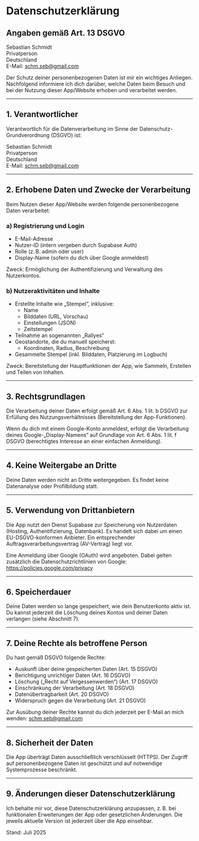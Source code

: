 # Datenschutzerklärung

## Angaben gemäß Art. 13 DSGVO

Sebastian Schmidt  
Privatperson  
Deutschland  
E-Mail: schm.seb@gmail.com

Der Schutz deiner personenbezogenen Daten ist mir ein wichtiges Anliegen. Nachfolgend informiere ich dich darüber, welche Daten beim Besuch und bei der Nutzung dieser App/Website erhoben und verarbeitet werden.

---

## 1. Verantwortlicher

Verantwortlich für die Datenverarbeitung im Sinne der Datenschutz-Grundverordnung (DSGVO) ist:

Sebastian Schmidt  
Privatperson  
Deutschland  
E-Mail: schm.seb@gmail.com

---

## 2. Erhobene Daten und Zwecke der Verarbeitung

Beim Nutzen dieser App/Website werden folgende personenbezogene Daten verarbeitet:

### a) Registrierung und Login

- E-Mail-Adresse
- Nutzer-ID (intern vergeben durch Supabase Auth)
- Rolle (z. B. admin oder user)
- Display-Name (sofern du dich über Google anmeldest)

Zweck: Ermöglichung der Authentifizierung und Verwaltung des Nutzerkontos.

### b) Nutzeraktivitäten und Inhalte

- Erstellte Inhalte wie „Stempel“, inklusive:
  - Name
  - Bilddaten (URL, Vorschau)
  - Einstellungen (JSON)
  - Zeitstempel
- Teilnahme an sogenannten „Rallyes“
- Geostandorte, die du manuell speicherst:
  - Koordinaten, Radius, Beschreibung
- Gesammelte Stempel (inkl. Bilddaten, Platzierung im Logbuch)

Zweck: Bereitstellung der Hauptfunktionen der App, wie Sammeln, Erstellen und Teilen von Inhalten.

---

## 3. Rechtsgrundlagen

Die Verarbeitung deiner Daten erfolgt gemäß Art. 6 Abs. 1 lit. b DSGVO zur Erfüllung des Nutzungsverhältnisses (Bereitstellung der App-Funktionen).

Wenn du dich mit einem Google-Konto anmeldest, erfolgt die Verarbeitung deines Google-„Display-Namens“ auf Grundlage von Art. 6 Abs. 1 lit. f DSGVO (berechtigtes Interesse an einer einfachen Anmeldung).

---

## 4. Keine Weitergabe an Dritte

Deine Daten werden nicht an Dritte weitergegeben. Es findet keine Datenanalyse oder Profilbildung statt.

---

## 5. Verwendung von Drittanbietern

Die App nutzt den Dienst Supabase zur Speicherung von Nutzerdaten (Hosting, Authentifizierung, Datenbank). Es handelt sich dabei um einen EU-DSGVO-konformen Anbieter. Ein entsprechender Auftragsverarbeitungsvertrag (AV-Vertrag) liegt vor.

Eine Anmeldung über Google (OAuth) wird angeboten. Dabei gelten zusätzlich die Datenschutzrichtlinien von Google:
https://policies.google.com/privacy

---

## 6. Speicherdauer

Deine Daten werden so lange gespeichert, wie dein Benutzerkonto aktiv ist. Du kannst jederzeit die Löschung deines Kontos und deiner Daten verlangen (siehe Abschnitt 7).

---

## 7. Deine Rechte als betroffene Person

Du hast gemäß DSGVO folgende Rechte:

- Auskunft über deine gespeicherten Daten (Art. 15 DSGVO)
- Berichtigung unrichtiger Daten (Art. 16 DSGVO)
- Löschung („Recht auf Vergessenwerden“) (Art. 17 DSGVO)
- Einschränkung der Verarbeitung (Art. 18 DSGVO)
- Datenübertragbarkeit (Art. 20 DSGVO)
- Widerspruch gegen die Verarbeitung (Art. 21 DSGVO)

Zur Ausübung deiner Rechte kannst du dich jederzeit per E-Mail an mich wenden:
schm.seb@gmail.com

---

## 8. Sicherheit der Daten

Die App überträgt Daten ausschließlich verschlüsselt (HTTPS). Der Zugriff auf personenbezogene Daten ist geschützt und auf notwendige Systemprozesse beschränkt.

---

## 9. Änderungen dieser Datenschutzerklärung

Ich behalte mir vor, diese Datenschutzerklärung anzupassen, z. B. bei funktionalen Erweiterungen der App oder gesetzlichen Änderungen. Die jeweils aktuelle Version ist jederzeit über die App einsehbar.

Stand: Juli 2025

